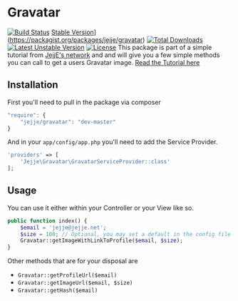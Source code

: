 # Gravatar
[![Build Status](https://travis-ci.org/jejje/gravatar.svg)](https://travis-ci.org/jejje/gravatar)
[Stable Version](https://poser.pugx.org/jejje/gravatar/v/stable)](https://packagist.org/packages/jejje/gravatar) [![Total Downloads](https://poser.pugx.org/jejje/gravatar/downloads)](https://packagist.org/packages/jejje/gravatar) [![Latest Unstable Version](https://poser.pugx.org/jejje/gravatar/v/unstable)](https://packagist.org/packages/jejje/gravatar) [![License](https://poser.pugx.org/jejje/gravatar/license)](https://packagist.org/packages/jejje/gravatar)
This package is part of a simple tutorial from [JejjE's network](http://jejje.net "JejjE's network") and
and will give you a few simple methods you can call to get a users Gravatar image. [Read the Tutorial here](http://jejje.net/create-your-own-laravel-5-package-part-1/)

## Installation
First you'll need to pull in the package via composer

```js
"require": {
    "jejje/gravatar": "dev-master"
}
```
And in your `app/config/app.php` you'll need to add the Service Provider.

```php
'providers' => [
    'Jejje\Gravatar\GravatarServiceProvider::class'
];
```

## Usage
You can use it either within your Controller or your View like so.
```php
public function index() {
    $email = 'jejje@jejje.net';
    $size = 100; // Optional, you may set a default in the config file
    Gravatar::getImageWithLinkToProfile($email, $size);
}
```
Other methods that are for your disposal are

- `Gravatar::getProfileUrl($email)`
- `Gravatar::getImageUrl($email, $size)`
- `Gravatar::getHash($email)`
